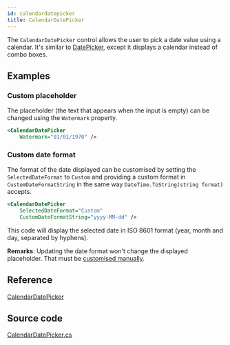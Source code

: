 ```yaml
---
id: calendardatepicker
title: CalendarDatePicker
---
```


The `CalendarDatePicker` control allows the user to pick a date value using a calendar. It's similar to [DatePicker](datepicker.md), except it displays a calendar instead of combo boxes.

## Examples

### Custom placeholder

The placeholder (the text that appears when the input is empty) can be changed using the `Watermark` property.

```xml
<CalendarDatePicker
	Watermark="01/01/1970" />
```

### Custom date format

The format of the date displayed can be customised by setting the `SelectedDateFormat` to `Custom` and providing a custom format in `CustomDateFormatString` in the same way `DateTime.ToString(string format)` accepts.

```xml
<CalendarDatePicker 
	SelectedDateFormat="Custom"
	CustomDateFormatString="yyyy-MM-dd" />
```

This code will display the selected date in ISO 8601 format (year, month and day, separated by hyphens).

**Remarks**: Updating the date format won't change the displayed placeholder. That must be [customised manually](#custom-placeholder).

## Reference 

[CalendarDatePicker](https://reference.avaloniaui.net/api/Avalonia.Controls/CalendarDatePicker/)


## Source code

[CalendarDatePicker.cs](https://github.com/AvaloniaUI/Avalonia/blob/master/src/Avalonia.Controls/CalendarDatePicker/CalendarDatePicker.cs)